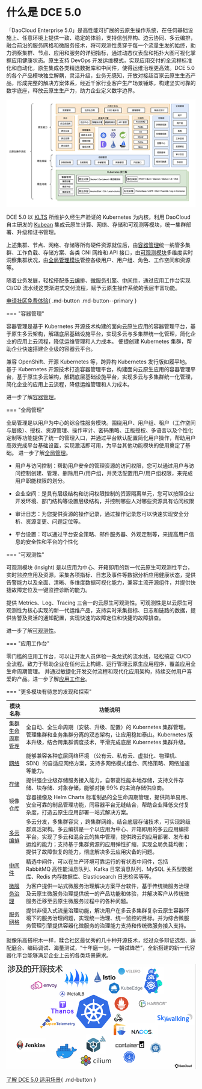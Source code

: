# 什么是 DCE 5.0

「DaoCloud Enterprise 5.0」是高性能可扩展的云原生操作系统，在任何基础设施上、任意环境上提供一致、稳定的体验，支持信创异构、边云协同、多云编排，融合前沿的服务网格和微服务技术，将可观测性贯穿于每一个流量生发的始终，助力洞察集群、节点、应用和服务的详细指标，通过动态仪表盘和拓扑大图可视化掌握应用健康状态。原生支持 DevOps 开发运维模式，实现应用交付的全流程标准化和自动化，原生集成各类精选数据库和中间件，使得运维治理更高效。DCE 5.0 的各个产品模块独立解耦，灵活升级，业务无感知，开放对接超百家云原生生态产品，形成完整的解决方案体系，经近千家行业客户生产场景锤炼，构建坚实可靠的数字底座，释放云原生生产力，助力企业定义数字边界。

![模块图](../images/dce-modules.png)

DCE 5.0 以 [KLTS](../community/klts.md) 所维护久经生产验证的 Kubernetes 为内核，利用 DaoCloud 自主研发的 [Kubean](https://github.com/kubean-io/kubean) 集成云原生计算、网络、存储和可观测等模块，统一集群部署、升级和证书管理。

上述集群、节点、网络、存储等所有硬件资源就位后，由[容器管理](../kpanda/03ProductBrief/WhatisKPanda.md)统一纳管多集群、工作负载、存储方案、各类 CNI 网络和 API 接口，由[可观测模块](../insight/03ProductBrief/WhatisKInsight.md)多维度实时洞察集群状况，由[全局管理模块](../ghippo/01ProductBrief/WhatisGhippo.md)管控各级用户、用户组、角色、工作空间和资源等。

随着业务发展，轻松搭配[多云编排](../kairship/01product/whatiskair.md)、[微服务引擎](../skoala/intro/overview.md)、[中间件](../middleware/midware.md)，通过应用工作台实现 CI/CD 流水线这类渐进式交付流程，赋予云原生操作系统的表层丰富功能。

[申请社区免费体验](license0.md){ .md-button .md-button--primary }

=== "容器管理"

容器管理是基于 Kubernetes 开源技术构建的面向云原生应用的容器管理平台，基于原生多云架构，解耦底层基础设施平台，实现多云与多集群统一化管理，简化企业的应用上云流程，降低运维管理和人力成本。
便捷创建 Kubernetes 集群，帮助企业快速搭建企业级的容器云平台。

兼容 OpenShift、开源 Kubernetes 等，跨异构 Kubernetes 发行版如履平地。
基于 Kubernetes 开源技术打造容器管理平台，构建面向云原生应用的容器管理平台，基于原生多云架构，解耦底层基础设施平台，实现多云与多集群统一化管理，简化企业的应用上云流程，降低运维管理和人力成本。

进一步了解[容器管理](../kpanda/03ProductBrief/WhatisKPanda.md)。

=== "全局管理"

全局管理是以用户为中心的综合性服务模块。围绕用户、用户组、租户（工作空间与层级）、授权、资源管理、操作审计、密码策略、正版授权、多语言以及个性化定制等功能提供了统一的管理入口，并通过平台默认配置简化用户操作，帮助用户高效完成平台基础设置，实现激活即可用，为平台其他功能模块的使用奠定了基础。
进一步了解[全局管理](../ghippo/01ProductBrief/WhatisGhippo.md)。

- 用户与访问控制：帮助用户安全的管理资源的访问权限，您可以通过用户与访问控制创建、管理、删除用户/用户组，并灵活配置用户/用户组权限，来完成用户职能权限的划分。

- 企业空间：是具有层级结构和访问权限控制的资源隔离单元，您可以按照企业开发环境、部门结构等设置层级结构，并控制哪些人对哪些资源具有访问权限

- 审计日志：为您提供资源的操作记录，通过操作记录您可以快速实现安全分析、资源变更、问题定位等。

- 平台设置：可以通过平台安全策略、邮件服务器、外观定制等，来提高用户信息的安全性和平台的个性化

=== "可观测性"

可观测模块 (Insight) 是以应用为中心、开箱即用的新一代云原生可观测性平台，实时监控应用及资源，采集各项指标、日志及事件等数据分析应用健康状态，提供告警能力以及全面、清晰、多维度数据可视化能力，兼容主流开源组件，并提供快捷故障定位及一键监控诊断的能力。

提供 Metrics、Log、Tracing 三合一的云原生可观测性。可观测性是以云原生可观测性为核心实现的新一代运维产品，支持实时采集指标、日志和链路的数据，提供告警及灵活的通知配置，实现快速的故障定位和快捷的故障排查。

进一步了解[可观测性](../insight/03ProductBrief/WhatisKInsight.md)。

=== "应用工作台"

零门槛的应用工作台，可以让开发人员体验一条龙式的流水线，轻松搞定 CI/CD 全流程。致力于帮助企业在任何云上构建、运行管理云原生应用程序，覆盖应用全生命周期管理。
并通过敏捷化开发交付流程和现代化应用架构，持续交付用户喜爱的产品。进一步了解[应用工作台](../amamba/01ProductBrief/WhatisAmamba.md)。

=== "更多模块有待您的发现和探索"

| 模块名称                                        | 功能说明                                                     |
| ----------------------------------------------- | ------------------------------------------------------------ |
| [集群生命周期管理](../community/kubean.md)      | 全自动、全生命周期（安装、升级、配置）的 Kubernetes 集群管理。管理集群和业务集群分离的双态架构，让应用稳如泰山。Kubernetes 版本升级，结合跨集群调度技术，平滑完成底层 Kubernetes 集群升级。 |
| [网络](../network/intro/what-is-net.md)         | 能够兼容各种底层网络环境 （公有云、私有云、虚拟化、物理机、SDN）的自适应网络方案，支持多网络模式组合、网络策略、网络加速等能力。 |
| [存储](../hwameistor/intro/what.md)             | 提供强企业级存储服务接入能力，自带高性能本地存储，支持文件存储、块存储、对象存储，能够对接 99% 的主流存储供应商。 |
| 镜像仓库                                        | 容器镜像及 Helm Charts 标准制品的全生命周期管理，提供简单易用、安全可靠的制品管理功能，同容器平台无缝结合，帮助企业降低交付复杂度，打造云原生应用部署一站式解决方案。 |
| [多云编排](../kairship/01product/whatiskair.md) | 多云分发，多集群容灾 ，跨集群网络。结合底层存储技术，可实现跨级群双活架构。多云编排是一个以应用为中心、开箱即用的多云应用编排平台。实现了多云和混合云的集中管理，提供跨云的应用部署、发布和运维的能力；支持基于集群资源的应用弹性扩缩，实现全局负载均衡；提供了故障恢复的能力，彻底解决多云应用灾备的问题。 |
| [中间件](../middleware/rabbitmq/intro/what.md)  | 精选中间件，可以在生产环境可靠运行的有状态中间件，包括 RabbitMQ 高性能消息队列、Kafka 日常消息队列、MySQL 关系型数据库、Redis 内存数据库、Elasticsearch 日志检索等等。 |
| [微服务治理](../skoala/intro/overview.md)       | 为客户提供一站式微服务治理解决方案平台软件，基于传统微服务治理及云原生微服务治理提供统一的产品功能和体验，并解决客户从传统微服务迁移至云原生微服务过程中的各种问题。 |
| [服务网格](../mspider/01Intro/What'smSpider.md) | 提供非侵入式流量治理功能，解决用户在多云多集群复杂云原生容器环境下的服务治理问题，实现统一治理、统一监控的目标。并为综合微服务管理引擎提供容器化微服务的治理能力支持和传统微服务接入支持。 |

就像乐高搭积木一样，糅合社区最优秀的几十种开源技术，经过众多辩证选型、适配磨合、编码调试、海量测试，“十年磨一剑，一朝试锋芒”，全新搭建的新一代容器化平台能够满足企业上云的各类场景需求。

![img](../images/ops-tech.png)

[了解 DCE 5.0 适用场景](scenario.md){ .md-button }

